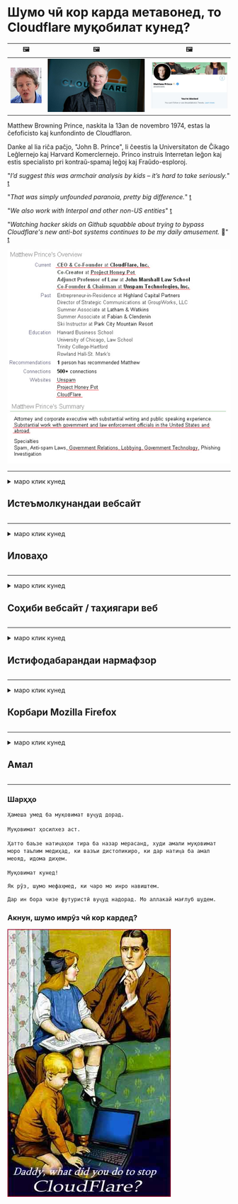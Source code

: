 # Шумо чӣ кор карда метавонед, то Cloudflare муқобилат кунед?

| 🖼 | 🖼 | 🖼 |
| --- | --- | --- |
| ![](../image/matthew_prince_teen.jpg) | ![](../image/matthew_prince.jpg) | ![](../image/blockedbymatthewprince.jpg) |


Matthew Browning Prince, naskita la 13an de novembro 1974, estas la ĉefoficisto kaj kunfondinto de Cloudflaron.

Danke al lia riĉa paĉjo, "John B. Prince", li ĉeestis la Universitaton de Ĉikago Leĝlernejo kaj Harvard Komerclernejo.
Princo instruis Interretan leĝon kaj estis specialisto pri kontraŭ-spamaj leĝoj kaj Fraŭdo-esploroj.


"*I’d suggest this was armchair analysis by kids – it’s hard to take seriously.*" [t](https://www.theguardian.com/technology/2015/nov/19/cloudflare-accused-by-anonymous-helping-isis)

"*That was simply unfounded paranoia, pretty big difference.*"  [t](https://twitter.com/xxdesmus/status/992757936123359233)

"*We also work with Interpol and other non-US entities*" [t](https://twitter.com/eastdakota/status/1203028504184360960)

"*Watching hacker skids on Github squabble about trying to bypass Cloudflare's new anti-bot systems continues to be my daily amusement.* 🍿" [t](https://twitter.com/eastdakota/status/1273277839102656515)


![](../image/whoismp.jpg)

---


<details>
<summary>маро клик кунед

## Истеъмолкунандаи вебсайт
</summary>


- Агар вебсайте, ки ба шумо писанд аст Cloudflare -ро истифода барад, ба онҳо бигӯед, ки Cloudflare -ро истифода набаранд.
  - Нидо кардан дар шабакаҳои иҷтимоӣ, аз қабили Facebook, Reddit, Twitter ё Mastodon фарқе намекунад. [Амалҳо аз ҳештагҳо баландтаранд.](https://twitter.com/phyzonloop/status/1274132092490862594)
  - Агар шумо хоҳед, ки худро муфид созед, бо соҳиби вебсайт муроҷиат кунед.

[Cloudflare гуфт](https://github.com/Eloston/ungoogled-chromium/issues/783):
```
Мо тавсия медиҳем, ки бо маъмурон дар бораи хидматҳо ё сайтҳои мушаххасе, ки дучор меоянд, муроҷиат кунед ва таҷрибаи худро мубодила кунед.
```

[Агар шумо инро талаб накунед, соҳиби вебсайт ҳеҷ гоҳ ин мушкилотро намедонад.](../PEOPLE.md)

![](../image/liberapay.jpg)

[Намунаи муваффақ](https://counterpartytalk.org/t/turn-off-cloudflare-on-counterparty-co-plz/164/5).<br>
Шумо мушкиле доред? [Ҳозир овозатонро баланд кунед.](https://github.com/maraoz/maraoz.github.io/issues/1) Мисоли зер.

```
Шумо танҳо ба сензураи корпоративӣ ва назорати оммавӣ кӯмак мерасонед.
http://crimeflare.eu.org
```

```
Вебсайти шумо дар боғи хусусии суиистифодаи CloudFlare аст.
http://crimeflare.eu.org
```

- Барои хондани сиёсати махфияти вебсайт каме вақт ҷудо кунед.
  - агар вебсайт дар паси Cloudflare бошад ё вебсайт аз хидматҳои ба Cloudflare пайвастшуда истифода мебарад.

Он бояд чӣ будани "Cloudflare" -ро шарҳ диҳад ва барои мубодилаи маълумоти шумо бо Cloudflare иҷозат пурсад. Риоя накардани ин амал боиси вайрон шудани эътимод мегардад ва вебсайти мавриди баррасӣ бояд пешгирӣ карда шавад.

[Намунаи қобили қабул барои махфият дар инҷост](https://archive.is/bDlTz) ("Subprocessors" > "Entity Name")

```
Ман сиёсати махфияти шуморо хондаам ва калимаи Cloudflare -ро ёфта наметавонам.
Ман мубодилаи маълумотро бо шумо рад мекунам, агар шумо маълумоти худро ба Cloudflare давом диҳед.
http://crimeflare.eu.org
```

Ин намунаи сиёсати махфият мебошад, ки калимаи Cloudflare надорад.
[Liberland Jobs](https://archive.is/daKIr) [privacy policy](https://docsend.com/view/feiwyte):

![](../image/cfwontobey.jpg)

Cloudflare сиёсати махфияти худро доранд.
[Cloudflare одамони doxxingро дӯст медорад.](https://www.reddit.com/r/GamerGhazi/comments/2s64fe/be_wary_reporting_to_cloudflare/)

Ин намунаи хубест барои шакли сабти номи вебсайт.
AFAIK, вебсайти сифр ин корро мекунад. Оё шумо ба онҳо боварӣ доред?

```
Бо зеркунии "Барои XYZ обуна шавед", ​​шумо ба шартҳои хидматрасонӣ ва изҳороти махфияти мо розӣ ҳастед.
Шумо инчунин розӣ ҳастед, ки маълумоти худро бо Cloudflare мубодила кунед ва инчунин ба изҳороти махфияти cloudflare розӣ шавед.
Агар Cloudflare маълумоти шуморо фош кунад ё ба шумо иҷозат надиҳад, ки ба серверҳои мо пайваст шавед, ин айби мо нест. [*]

[ қайд кардан ] [ ман норозиям ]
```
[*] [PEOPLE.md](../PEOPLE.md)


- Кӯшиш кунед, ки хидмати онҳоро истифода набаред. Дар хотир доред, ки шуморо Cloudflare тамошо мекунад.
  - ["I'm in your TLS, sniffin' your passworz"](../image/iminurtls.jpg)

- Вебсайти дигарро ҷустуҷӯ кунед. Дар интернет алтернативаҳо ва фурсатҳо мавҷуданд!

- Дӯстони худро боварӣ бахшед, ки ҳар рӯз Торро истифода баранд.
  - Ношиносӣ бояд стандарти интернети кушод бошад!
  - [Дар хотир доред, ки лоиҳаи Tor ин лоиҳаро бад мебинад.](../HISTORY.md)

</details>

------

<details>
<summary>маро клик кунед

## Иловаҳо
</summary>

- Агар браузери шумо Firefox, Tor Browser ё Chromium Ungoogled бошад, яке аз ин изофаҳои зерро истифода баред.
  - Агар шумо хоҳед, ки иловаҳои нави навро пеш аз ҳама дар бораи он пурсед.


| Ном | Таҳиякунанда | Дастгирӣ | Метавонед бастан | Огоҳ карда метавонад | Chrome |
| -------- | -------- | -------- | -------- | -------- | -------- |
| [Bloku Cloudflaron MITM-Atakon](../subfiles/about.bcma.md) | #Addon | [ ? ](http://crimeflare.eu.org/) | **Бале**     | **Бале**     |  **Бале** |
| [Ĉu ligoj estas vundeblaj al MITM-atako?](../subfiles/about.ismm.md) | #Addon | [ ? ](http://crimeflare.eu.org/) | Не     | **Бале**     |  **Бале** |
| [Ĉu ĉi tiuj ligoj blokos Tor-uzanton?](../subfiles/about.isat.md) | #Addon | [ ? ](http://crimeflare.eu.org/) | Не     | **Бале**     |  **Бале** |
| [Block Cloudflare MITM Attack](https://trac.torproject.org/projects/tor/attachment/ticket/24351/block_cloudflare_mitm_attack-1.0.14.1-an%2Bfx.xpi)<br>[**DELETED BY TOR PROJECT**](../HISTORY.md) | nullius | [ ? ](../tool/block_cloudflare_mitm_fx), [Link](http://crimeflare.eu.org/) | **Бале**     | **Бале**     |  Не |
| [TPRB](http://34ahehcli3epmhbu2wbl6kw6zdfl74iyc4vg3ja4xwhhst332z3knkyd.onion/) | Sw | [ ? ](http://34ahehcli3epmhbu2wbl6kw6zdfl74iyc4vg3ja4xwhhst332z3knkyd.onion/) | **Бале**     | **Бале**     |  Не |
| [Detect Cloudflare](https://addons.mozilla.org/en-US/firefox/addon/detect-cloudflare/) | Frank Otto | [ ? ](https://github.com/traktofon/cf-detect) | Не     | **Бале**     |  Не |
| [True Sight](https://addons.mozilla.org/en-US/firefox/addon/detect-cloudflare-plus/) | claustromaniac | [ ? ](https://github.com/claustromaniac/detect-cloudflare-plus) | Не     | **Бале**     |  Не |
| [Which Cloudflare datacenter am I visiting?](https://addons.mozilla.org/en-US/firefox/addon/cf-pop/) | 依云 | [ ? ](https://github.com/lilydjwg/cf-pop) | Не     | **Бале**     |  Не |


- "Decentraleyes" метавонад пайвастшавӣ ба "CDNJS (Cloudflare)" -ро қатъ кунад.
  - Он дастрасии бисёр дархостҳоро ба шабака манъ мекунад ва ба файлҳои маҳаллӣ хидмат мекунад, то сайтҳо вайрон нашаванд.
  - Таҳиягар ҷавоб дод: "[very concerning indeed](https://github.com/Synzvato/decentraleyes/issues/236#issuecomment-352049501)", "[widespread usage severely centralizes the web](https://github.com/Synzvato/decentraleyes/issues/251#issuecomment-366752049)"

- [Шумо инчунин метавонед шаҳодатномаи Cloudflare-ро аз Мақомоти Шаҳодатномаи худ (CA) хориҷ ё нобоварӣ кунед.](https://www.ssl.com/how-to/remove-root-certificate-firefox/)

</details>

------

<details>
<summary>маро клик кунед

## Соҳиби вебсайт / таҳиягари веб
</summary>


![](../image/word_cloudflarefree.jpg)

- Ҳалли Cloudflare -ро истифода набаред, Давра.
  - Шумо метавонед аз ин беҳтар кор кунед, дуруст аст? [Ин аст тарзи нест кардани обунаҳо, нақшаҳо, домейнҳо ё ҳисобҳои Cloudflare.](https://support.cloudflare.com/hc/en-us/articles/200167776-Removing-subscriptions-plans-domains-or-accounts)

| 🖼 | 🖼 |
| --- | --- |
| ![](../image/htmlalertcloudflare.jpg) | ![](../image/htmlalertcloudflare2.jpg) |

- Мехоҳед муштариёни бештаре доред? Шумо медонед, ки чӣ кор кардан лозим аст. Ишора "сатри боло" аст.
  - [Салом, шумо "Мо махфияти шуморо ҷиддӣ мегирем" навиштед, аммо ман "Хатои 403 Прокси-и манъшудаи беном иҷозат дода нашуд" -ро гирифтам.](https://it.slashdot.org/story/19/02/19/0033255/stop-saying-we-take-your-privacy-and-security-seriously) Чаро шумо Tor ё VPN-ро бастанӣ ҳастед? Ва чаро шумо мактубҳои муваққатиро маҳдуд мекунед?

![](../image/anonexist.jpg)

- Истифодаи Cloudflare имкон медиҳад, ки қатъ шавад. Агар сервери шумо кор намекунад ё Cloudflare кор намекунад, меҳмонон ба вебсайти шумо дастрасӣ дошта наметавонанд.
  - [Оё шумо дар ҳақиқат фикр кардед, ки Cloudflare ҳеҷ гоҳ поён намеёбад?](https://www.ibtimes.com/cloudflare-down-not-working-sites-producing-504-gateway-timeout-errors-2618008) [Another](https://twitter.com/Jedduff/status/1097875615997399040) [sample](https://twitter.com/search?f=tweets&vertical=default&q=Cloudflare%20is%20having%20problems). [Need more](../PEOPLE.md)?

![](../image/cloudflareinternalerror.jpg)

- Истифодаи Cloudflare барои прокси "хидмати API", "сервери навсозии нармафзор" ё "RSS feed" ба муштарии шумо зарар мерасонад. Муштарӣ ба шумо занг зад ва гуфт: "Ман дигар API-и шуморо истифода карда наметавонам" ва шумо тасаввуроте ҳам надоред. Cloudflare метавонад хомӯшона муштарии шуморо бандад. Ба фикри шумо, хуб аст?
  - Бисёр муштарии RSS Reader ва хидмати онлайнии RSS Reader вуҷуд доранд. Чаро шумо RSS-листро нашр мекунед, агар шумо ба одамон обуна шуданро иҷозат надиҳед?

![](../image/rssfeedovercf.jpg)

- Ба шумо шаҳодатномаи HTTPS лозим аст? "Let's Encrypt" -ро истифода баред ё танҳо онро аз ширкати CA харед.

- Ба шумо сервери DNS лозим аст? Сервери худро насб карда наметавонед? Чӣ тавр онҳо: [Hurricane Electric Free DNS](https://dns.he.net/), [Dyn.com](https://dyn.com/dns/), [1984 Hosting](https://www.1984hosting.com/), [Afraid.Org (Агар шумо TOR -ро истифода баред, администратор ҳисоби худро нест кунед)](https://freedns.afraid.org/)
  - [Alternativoj al DNS](../subfiles/alternative.domaindns.md)

- Дар ҷустуҷӯи хидмати хостинг ҳастед? Танҳо ройгон? Чӣ тавр онҳо: [Onion Service](http://vww6ybal4bd7szmgncyruucpgfkqahzddi37ktceo3ah7ngmcopnpyyd.onion/en/security/network-security/tor/onionservices-best-practices), [Free Web Hosting Area](https://freewha.com/), [Autistici/Inventati Web Site Hosting](https://www.autinv5q6en4gpf4.onion/services/website), [Github Pages](https://pages.github.com/), [Surge](https://surge.sh/)
  - [Алтернативаҳо ба Cloudflare](../subfiles/alternative.cloudflare.md)

- Оё шумо "cloudflare-ipfs.com" -ро истифода мебаред? [Оё шумо медонед, ки Cloudflare IPFS бад аст?](../PEOPLE.md)

- Сипар веб-барномаро ба монанди OWASP ва Fail2Ban дар сервери худ насб кунед ва дуруст танзим кунед.
  - Бастани Tor роҳи ҳал нест. Ҳама танҳо барои корбарони хурди бад ҷазо надиҳед.

- Дастрасии корбарони "Cloudflare Warp" -ро ба вебсайти шумо равона созед ё манъ кунед. Ва агар тавонед, сабабе пешкаш кунед.

> Рӯйхати IP: "[Диапазони ҳозираи Cloudflare](cloudflare_inc/)"

> A: Танҳо онҳоро бандед

```
server {
...
deny 173.245.48.0/20;
deny 103.21.244.0/22;
deny 103.22.200.0/22;
deny 103.31.4.0/22;
deny 141.101.64.0/18;
deny 108.162.192.0/18;
deny 190.93.240.0/20;
deny 188.114.96.0/20;
deny 197.234.240.0/22;
deny 198.41.128.0/17;
deny 162.158.0.0/15;
deny 104.16.0.0/12;
deny 172.64.0.0/13;
deny 131.0.72.0/22;
deny 2400:cb00::/32;
deny 2606:4700::/32;
deny 2803:f800::/32;
deny 2405:b500::/32;
deny 2405:8100::/32;
deny 2a06:98c0::/29;
deny 2c0f:f248::/32;
...
}
```

> B: Ба саҳифаи огоҳӣ равона кунед

```
http {
...
geo $iscf {
default 0;
173.245.48.0/20 1;
103.21.244.0/22 1;
103.22.200.0/22 1;
103.31.4.0/22 1;
141.101.64.0/18 1;
108.162.192.0/18 1;
190.93.240.0/20 1;
188.114.96.0/20 1;
197.234.240.0/22 1;
198.41.128.0/17 1;
162.158.0.0/15 1;
104.16.0.0/12 1;
172.64.0.0/13 1;
131.0.72.0/22 1;
2400:cb00::/32 1;
2606:4700::/32 1;
2803:f800::/32 1;
2405:b500::/32 1;
2405:8100::/32 1;
2a06:98c0::/29 1;
2c0f:f248::/32 1;
}
...
}

server {
...
if ($iscf) {rewrite ^ https://example.com/cfwsorry.php;}
...
}

<?php
header('HTTP/1.1 406 Not Acceptable');
echo <<<CLOUDFLARED
Thank you for visiting ourwebsite.com!<br />
We are sorry, but we can't serve you because your connection is being intercepted by Cloudflare.<br />
Please read http://crimeflare.eu.org for more information.<br />
CLOUDFLARED;
die();
```

- Агар шумо ба озодӣ боварӣ дошта бошед ва корбарони беномро истиқбол кунед, Tor Onion Service ё I2P insite насб кунед.

- Аз дигар операторони вебсайти дугонаи Clearnet / Tor маслиҳат пурсед ва дӯстони беном пайдо кунед!

</details>

------

<details>
<summary>маро клик кунед

## Истифодабарандаи нармафзор
</summary>


- Discord CloudFlare -ро истифода мебарад. Алтернативаҳо? Мо тавсия медиҳем [**Briar** (Android)](https://f-droid.org/en/packages/org.briarproject.briar.android/), [Ricochet (PC)](https://ricochet.im/), [Tox + Tor (Android/PC)](https://tox.chat/download.html)
  - Briar дэмони Tor-ро дар бар мегирад, бинобар ин ба шумо Orbot насб кардан лозим нест.
  - Таҳиягарони Qwtch, Privacy Open, лоиҳаи stop_cloudflare -ро аз хидмати git худ бе огоҳӣ нест карданд.

- Агар шумо Debian GNU / Linux ё ягон ҳосиларо истифода баред, обуна шавед: [bug #831835](https://bugs.debian.org/cgi-bin/bugreport.cgi?bug=831835). Ва агар шумо метавонед, ба тафтиши ямоқ кӯмак кунед ва ба нигоҳубинкунанда дар хулосаи дуруст дар бораи он, ки оё он бояд қабул карда шавад, кӯмак кунед.

- Ҳамеша ин браузерҳоро тавсия диҳед.

| Ном | Таҳиякунанда | Дастгирӣ | Шарҳ |
| -------- | -------- | -------- | -------- |
| [Ungoogled-Chromium](https://ungoogled-software.github.io/ungoogled-chromium-binaries/) | Eloston | [ ? ](https://github.com/Eloston/ungoogled-chromium) | PC (Win, Mac, Linux)  _!Tor_ |
| [Bromite](https://www.bromite.org/fdroid) | Bromite | [ ? ](https://github.com/bromite/bromite/issues) | Android  _!Tor_ |
| [Tor Browser](https://www.torproject.org/download/) | Tor Project | [ ? ](https://support.torproject.org/) | PC (Win, Mac, Linux)  _Tor_|
| [Tor Browser Android](https://www.torproject.org/download/) | Tor Project | [ ? ](https://support.torproject.org/) | Android  _Tor_|
| [Onion Browser](https://itunes.apple.com/us/app/onion-browser/id519296448?mt=8) | Mike Tigas | [ ? ](https://github.com/OnionBrowser/OnionBrowser/issues) | Apple iOS  _Tor_|
| [GNU/Icecat](https://www.gnu.org/software/gnuzilla/) | GNU | [ ? ](https://www.gnu.org/software/gnuzilla/) | PC (Linux) |
| [IceCatMobile](https://f-droid.org/en/packages/org.gnu.icecat/) | GNU | [ ? ](https://lists.gnu.org/mailman/listinfo/bug-gnuzilla) | Android |
| [Iridium Browser](https://iridiumbrowser.de/about/) | Iridium | [ ? ](https://github.com/iridium-browser/iridium-browser/) | PC (Win, Mac, Linux, OpenBSD) |


Махфияти нармафзори дигар нокомил аст. Ин маънои онро надорад, ки браузери Tor "комил" аст.
Дар интернет ва технология 100% бехатар ё 100% хусусӣ вуҷуд надорад.

- Намехоҳед Tor -ро истифода кунед? Шумо метавонед ҳама гуна браузерро бо daemon Tor истифода баред.
  - [Аҳамият диҳед, ки лоиҳаи Тор ба ин маъқул нест.](https://support.torproject.org/tbb/tbb-9/) Агар шумо ин корро карда тавонед, Tor Browser -ро истифода баред.
- [Тарзи истифодаи Chromium бо Tor](../subfiles/chromium_tor.md)


Биёед дар бораи махфияти нармафзори дигар сӯҳбат кунем.

- [Агар ба шумо воқеан истифодаи Firefox лозим ояд, "Firefox ESR" ро интихоб кунед.](https://www.mozilla.org/en-US/firefox/organizations/)
  - [Firefox - нармафзори ҷосусии Watchdog](https://spyware.neocities.org/articles/firefox.html)
  - [Firefox озодии суханро рад мекунад, озодии суханро манъ мекунад](https://web.archive.org/web/20200423010026/https://reclaimthenet.org/firefox-rejects-free-speech-bans-free-speech-commenting-plugin-dissenter-from-its-extensions-gallery/)
  - ["100+ овоз. Чунин ба назар мерасад, ки аз як ширкати нармафзор хоҳиш карда мешавад, ки ба ... нармафзор дар ин рӯзҳо хеле зиёд бошад."](https://old.reddit.com/r/firefox/comments/gutdiw/weve_got_work_to_do_the_mozilla_blog/fslbbb6/)
  - [Эҳ, чаро Firefox ба ман пайвандҳои сарпарастиро дар лавҳаи URL-и ман нишон медиҳад?](https://www.reddit.com/r/firefox/comments/jybx2w/uh_why_is_firefox_showing_me_sponsored_links_in/)
  - [Mozilla - Иблис](https://digdeeper.neocities.org/ghost/mozilla.html)

- [Дар хотир доред, Mozilla хидмати Cloudflare -ро истифода мебарад.](https://www.robtex.com/dns-lookup/www.mozilla.org) [Онҳо инчунин хидмати DNS Cloudflare -ро дар маҳсулоти худ истифода мебаранд.](https://www.theregister.co.uk/2018/03/21/mozilla_testing_dns_encryption/)

- [Mozilla ин чиптаро расман рад кард.](https://bugzilla.mozilla.org/show_bug.cgi?id=1426618)

- [Firefox Focus шӯхӣ аст.](https://github.com/mozilla-mobile/focus-android/issues/1743) [Онҳо ваъда доданд, ки телеметрияро хомӯш мекунанд, аммо онҳо онро иваз карданд.](https://github.com/mozilla-mobile/focus-android/issues/4210)

- [Таҳиягари PaleMoon / Basilisk Cloudflare -ро дӯст медорад.](https://github.com/mozilla-mobile/focus-android/issues/1743#issuecomment-345993097)
  - [Сервери бойгонии Пале Мун дар давоми 18 моҳ зарароварро паҳн кард ва паҳн кард](https://www.reddit.com/r/privacytoolsIO/comments/cc808y/pale_moons_archive_server_hacked_and_spread/)
  - Вай инчунин ба корбарони Tor нафрат дорад - "[Бигзор он нисбат ба Тор душманӣ кунад. Ман фикр мекунам, ки аксари сайтҳо бояд бо назардошти омили сӯиистифодаи бениҳоят баланд нисбати Тор душман бошанд.](https://github.com/yacy/yacy_search_server/issues/314#issuecomment-565932097)"

- [Waterfox мушкилоти шадиди "телефонҳои хона" дорад](https://spyware.neocities.org/articles/waterfox.html)

- [Google Chrome як нармафзори ҷосусӣ мебошад.](https://www.gnu.org/proprietary/malware-google.en.html)
  - [Google фаъолияти шуморо профил мекунад.](https://spyware.neocities.org/articles/chrome.html)

- [SRWare Iron аз ҳад зиёд телефонҳоро ба хона пайваст мекунад.](https://spyware.neocities.org/articles/iron.html) Он инчунин ба доменҳои гугл пайваст мешавад.

- [Рӯйхати сафедҳои браузери ҷасур пайравони Facebook / Twitter.](https://www.bleepingcomputer.com/news/security/facebook-twitter-trackers-whitelisted-by-brave-browser/)
  - [Инҳоянд масъалаҳои бештар.](https://spyware.neocities.org/articles/brave.html)
  - [ID-и фаръӣ](https://twitter.com/cryptonator1337/status/1269594587716374528)

- [Microsoft Edge ба Facebook имкон медиҳад, ки дар паси пушти корбарон флешкодро иҷро кунад.](https://www.zdnet.com/article/microsoft-edge-lets-facebook-run-flash-code-behind-users-backs/)

- [Vivaldi махфияти шуморо эҳтиром намекунад.](https://spyware.neocities.org/articles/vivaldi.html)

- [Сатҳи нармафзори ҷосусии Opera: Бениҳоят баланд](https://spyware.neocities.org/articles/opera.html)

- Apple iOS: [Шумо набояд iOS-ро тамоман истифода набаред, асосан аз он сабаб, ки он зараровар аст.](https://www.gnu.org/proprietary/malware-apple.html)

Аз ин рӯ, мо танҳо дар ҷадвали боло тавсия медиҳем. Ҳеҷ чизи дигар.

</details>

------

<details>
<summary>маро клик кунед

## Корбари Mozilla Firefox
</summary>


- "Firefox Nightly" ба сатҳи серверҳои Mozilla бидуни усули дасткашӣ маълумоти сатҳи ислоҳро мефиристад.
  - [Серверҳои Mozilla Cloudflare-ро мушоҳида мекунанд](https://www.digwebinterface.com/?hostnames=www.mozilla.org%0D%0Amozilla.cloudflare-dns.com&type=&ns=resolver&useresolver=8.8.4.4&nameservers=)

- Пайвасти Firefox ба серверҳои Mozilla -ро манъ кардан мумкин аст.
  - [Дастур оид ба қолаби сиёсатгузории Mozilla](https://github.com/mozilla/policy-templates/blob/master/README.md)
  - Дар хотир доред, ки ин ҳилла метавонад корашро дар версияи баъдӣ қатъ кунад, зеро Mozilla мехоҳад рӯйхати худро сафед кунад.
  - Барои пурра бастани онҳо файерволл ва филтери DNS -ро истифода баред.

"`/distribution/policies.json`"

>     "WebsiteFilter": {
> 		"Block": [
> 		"*://*.mozilla.com/*",
> 		"*://*.mozilla.net/*",
> 		"*://*.mozilla.org/*",
> 		"*://webcompat.com/*",
> 		"*://*.firefox.com/*",
> 		"*://*.thunderbird.net/*",
> 		"*://*.cloudflare.com/*"
> 		]
>     },


- ~~Дар бораи хато дар трекери mozilla хабар диҳед ва ба онҳо бигӯед, ки Cloudflare -ро истифода набаранд.~~ Дар бораи bugzilla гузориши хатогӣ буд. Бисёр одамон нигаронии худро нашр карданд, аммо хатогӣ аз ҷониби администратор дар соли 2018 пинҳон карда шуд.

- Шумо метавонед DoH-ро дар Firefox хомӯш кунед.
  - [Провайдери пешфарз DNS-и firefox -ро иваз кунед](../subfiles/change-firefox-dns.md)

![](../image/firefoxdns.jpg)

- [Агар шумо хоҳед, ки DNS-и ғайримасъули интернетро истифода баред, дар бораи истифодаи хадамоти OpenNIC Tier2 DNS ё ягон хидмати ғайри Cloudflare DNS фикр кунед.](https://wiki.opennic.org/start)
![](../image/opennic.jpg)
  - Бастани Cloudflare бо DNS. [Crimeflare DNS](../subfiles/service.publicdns.md)

- Шумо метавонед Tor -ро ҳамчун ҳалкунандаи DNS истифода баред. [Агар шумо коршиноси Tor набошед, дар ин ҷо савол диҳед.](https://tor.stackexchange.com/)

> **Чӣ хел?**
> 1. Торро зеркашӣ кунед ва онро дар компютери худ насб кунед.
> 2. Ин сатрро ба файли "torrc" илова кунед.
> DNSPort 127.0.0.1:53
> 3. Tor -ро аз нав оғоз кунед.
> 4. Сервери DNS-и компютери худро ба "127.0.0.1" таъин кунед.

</details>

------

<details>
<summary>маро клик кунед

## Амал
</summary>


- Ба атрофиёни худ дар бораи хатари Cloudflare нақл кунед.

- [Кӯмак ба беҳтар кардани ин анбор.](http://crimeflare.eu.org)
  - Ҳарду рӯйхат, далелҳои зидди он ва ҷузъиёт.

- [Ҳуҷҷатгузорӣ кунед ва дар ҷойҳое, ки бо Cloudflare (ва ширкатҳои ба он монанд) хатогиҳо рӯй медиҳанд, ба таври оммавӣ нишон диҳед ва боварӣ ҳосил кунед, ки ин анборро ҳангоми ин кор ёдовар шавед](http://crimeflare.eu.org) :)

- Бо нобаёнӣ шумораи бештари одамонро аз Tor истифода баред, то онҳо тавонанд вебро аз нуқтаи назари қисматҳои гуногуни ҷаҳон таҷриба кунанд.

- Гурӯҳҳои ибтидоӣ, дар васоити ахбори иҷтимоӣ ва гӯшти гӯшт, ки ба озод кардани ҷаҳон аз Cloudflare бахшида шудаанд.

- Дар ҳолати зарурӣ, ба ин гурӯҳҳо дар ин анбор пайваст шавед - ин метавонад ҷои ҳамоҳангсозии кор бо як гурӯҳ бошад.

- [Коопе, ки метавонад алтернативаи пурмазмуни ғайри корпоративиро ба Cloudflare пешниҳод кунад, оғоз кунед.](../subfiles/alternative.cloudflare.md)

- Дар бораи ҳама гуна алтернативаҳо ба мо хабар диҳед, ки ҳадди аққал барои муҳофизати сершумори қабати зидди Cloudflare кӯмак кунанд.

- Агар шумо муштарии Cloudflare бошед, танзимоти махфияти худро таъин кунед ва интизор шавед, ки онҳо онҳоро вайрон мекунанд.
  - [Пас онҳоро ба ҷавобгарии зидди спам / махфият кашед.](https://twitter.com/thexpaw/status/1108424723233419264)

- Агар шумо дар Иёлоти Муттаҳидаи Амрико ҳастед ва вебсайти мазкур бонк ё муҳосиб аст, кӯшиш кунед, ки тибқи қонуни Gramm-Leach-Bliley ё амрикоиҳое, ки дорои маъюбӣ ҳастанд, фишорҳои ҳуқуқӣ оваред ва ба мо ҳисобот диҳед, ки шумо то куҷо расидед .

- Агар вебсайт сайти ҳукуматӣ бошад, кӯшиш кунед, ки таҳти ислоҳи 1-уми Конститутсияи ИМА фишори ҳуқуқӣ оваред.

- Агар шумо шаҳрванди Иттиҳоди Аврупо бошед, барои фиристодани маълумоти шахсии худ дар доираи Низомномаи умумии ҳифзи маълумот бо вебсайт тамос гиред. Агар онҳо додани маълумоти шуморо рад кунанд, ин вайрон кардани қонун аст.

- Барои ширкатҳое, ки даъвои пешниҳоди хидматро дар вебсайти худ мекунанд, кӯшиш кунед, ки онҳоро ҳамчун "таблиғи бардурӯғ" ба ташкилотҳои ҳимояи истеъмолкунандагон ва BBB гузориш диҳед. Вебсайтҳои Cloudflare тавассути серверҳои Cloudflare хизмат мерасонанд.

- [ITU дар заминаи Иёлоти Муттаҳида пешниҳод мекунад, ки Cloudflare ба андозаи кофӣ калонтар оғоз кунад, то қонуни зиддиинҳисорӣ бар онҳо ҷорӣ карда шавад.](https://www.itu.int/en/ITU-T/Workshops-and-Seminars/20181218/Documents/Geoff_Huston_Presentation.pdf)

- Тасаввур кардан мумкин аст, ки версияи GNU GPL 4 метавонад дорои муқаррарот дар бораи нигоҳ доштани рамзи сарчашма дар паси чунин хидматро дар бар гирад ва барои ҳама барномаҳои GPLv4 ва баъдтар талаб кунад, ки ҳадди аққал рамзи манбаъ тавассути василае дастрас карда шавад, ки корбарони Tor-ро табъиз накунанд.

</details>

------

### Шарҳҳо

```
Ҳамеша умед ба муқовимат вуҷуд дорад.

Муқовимат ҳосилхез аст.

Ҳатто баъзе натиҷаҳои тира ба назар мерасанд, худи амали муқовимат моро таълим медиҳад, ки вазъи дистопикиро, ки дар натиҷа ба амал меояд, идома диҳем.

Муқовимат кунед!
```

```
Як рӯз, шумо мефаҳмед, ки чаро мо инро навиштем.
```

```
Дар ин бора чизе футуристӣ вуҷуд надорад. Мо аллакай мағлуб шудем.
```

### Акнун, шумо имрӯз чӣ кор кардед?


![](../image/stopcf.jpg)
